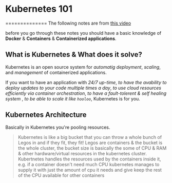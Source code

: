 # Kubernetes 101
==============
The following notes are from [this video](https://www.youtube.com/watch?v=H-FKBoWTVws)

before you go through these notes you should have  a basic knowledge of **Docker** & **Containers** & **Containerized applications**.

## What is Kubernetes & What does it solve?

Kubernetes is an open source system for _automatig deployment_, _scaling_, and _management_ of containerized applications.

If you want to have an application with _24/7 up-time_, _to have the avability to deploy updates to your code multiple times a day_, _to use cloud resources efficiently via container orchestration_, _to have a fault-tolerent & self healing system_ , _to be able to scale it like `hooloo`_, Kubernetes is for you.

## Kubernetes Architecture 

Basically in Kubernetes you're pooling resources.

> Kubernetes is like a big bucket that you can throw a whole bunch of Legos in and if they fit, they fit! Legos are containers & the bucket is the whole cluster, the bucket size is basically the some of CPU & RAM & other hardware/virtual resources in the kubernetes cluster. Kubertnetes handles the resources used by the containers inside it, e.g. if a container doesn't need much CPU kubernetes manages to supply it with just the amount of cpu it needs and give keep the rest of the CPU available for other containers